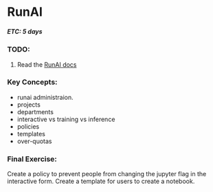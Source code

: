 # RunAI
##### ETC: 5 days

### TODO:
1. Read the [RunAI docs](https://docs.run.ai/)

### Key Concepts:
-   runai administraion.
-   projects
-   departments
-   interactive vs training vs inference
-   policies
-   templates
-   over-quotas

### Final Exercise:
Create a policy to prevent people from changing the jupyter flag in the interactive form.
Create a template for users to create a notebook.
